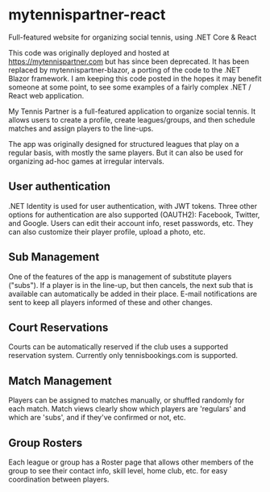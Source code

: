 # mytennispartner-react
Full-featured website for organizing social tennis, using .NET Core &amp; React

This code was originally deployed and hosted at https://mytennispartner.com but has since been deprecated.  It has been replaced by mytennispartner-blazor, a porting of the code to the .NET Blazor framework.  I am keeping this code posted in the hopes it may benefit someone at some point, to see some examples of a fairly complex .NET / React web application.

My Tennis Partner is a full-featured application to organize social tennis.  It allows users to create a profile, create leagues/groups, and then schedule matches and assign players to the line-ups.

The app was originally designed for structured leagues that play on a regular basis, with mostly the same players.  But it can also be used for organizing ad-hoc games at irregular intervals.

## User authentication
.NET Identity is used for user authentication, with JWT tokens.  Three other options for authentication are also supported (OAUTH2): Facebook, Twitter, and Google.  Users can edit their account info, reset passwords, etc.  They can also customize their player profile, upload a photo, etc.

## Sub Management
One of the features of the app is management of substitute players ("subs").  If a player is in the line-up, but then cancels, the next sub that is available can automatically be added in their place.  E-mail notifications are sent to keep all players informed of these and other changes.

## Court Reservations
Courts can be automatically reserved if the club uses a supported reservation system.  Currently only tennisbookings.com is supported.

## Match Management
Players can be assigned to matches manually, or shuffled randomly for each match.  Match views clearly show which players are 'regulars' and which are 'subs', and if they've confirmed or not, etc.

## Group Rosters
Each league or group has a Roster page that allows other members of the group to see their contact info, skill level, home club, etc. for easy coordination between players.
